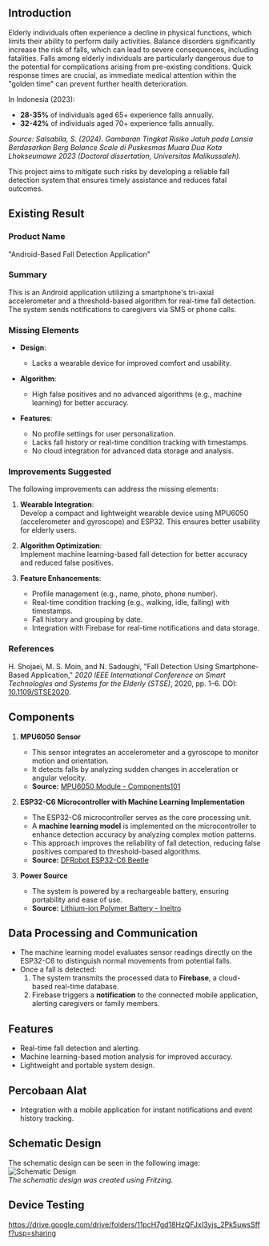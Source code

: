## Introduction
Elderly individuals often experience a decline in physical functions, which limits their ability to perform daily activities. Balance disorders significantly increase the risk of falls, which can lead to severe consequences, including fatalities. Falls among elderly individuals are particularly dangerous due to the potential for complications arising from pre-existing conditions. Quick response times are crucial, as immediate medical attention within the "golden time" can prevent further health deterioration.

In Indonesia (2023):  
- **28-35%** of individuals aged 65+ experience falls annually.  
- **32-42%** of individuals aged 70+ experience falls annually.  

*Source: Salsabila, S. (2024). *Gambaran Tingkat Risiko Jatuh pada Lansia Berdasarkan Berg Balance Scale di Puskesmas Muara Dua Kota Lhokseumawe 2023* (Doctoral dissertation, Universitas Malikussaleh).*

This project aims to mitigate such risks by developing a reliable fall detection system that ensures timely assistance and reduces fatal outcomes.

## Existing Result

### Product Name
"Android-Based Fall Detection Application"

### Summary
This is an Android application utilizing a smartphone's tri-axial accelerometer and a threshold-based algorithm for real-time fall detection. The system sends notifications to caregivers via SMS or phone calls.

### Missing Elements
- **Design**:  
  - Lacks a wearable device for improved comfort and usability.  

- **Algorithm**:  
  - High false positives and no advanced algorithms (e.g., machine learning) for better accuracy.  

- **Features**:  
  - No profile settings for user personalization.  
  - Lacks fall history or real-time condition tracking with timestamps.  
  - No cloud integration for advanced data storage and analysis.

### Improvements Suggested
The following improvements can address the missing elements:
1. **Wearable Integration**:  
   Develop a compact and lightweight wearable device using MPU6050 (accelerometer and gyroscope) and ESP32. This ensures better usability for elderly users.
   
2. **Algorithm Optimization**:  
   Implement machine learning-based fall detection for better accuracy and reduced false positives.
   
3. **Feature Enhancements**:  
   - Profile management (e.g., name, photo, phone number).  
   - Real-time condition tracking (e.g., walking, idle, falling) with timestamps.  
   - Fall history and grouping by date.  
   - Integration with Firebase for real-time notifications and data storage.

### References
H. Shojaei, M. S. Moin, and N. Sadoughi, "Fall Detection Using Smartphone-Based Application," *2020 IEEE International Conference on Smart Technologies and Systems for the Elderly (STSE)*, 2020, pp. 1–6. DOI: [10.1109/STSE2020](https://doi.org/10.1109/STSE2020).

## Components
1. **MPU6050 Sensor**  
   - This sensor integrates an accelerometer and a gyroscope to monitor motion and orientation.  
   - It detects falls by analyzing sudden changes in acceleration or angular velocity.  
   - **Source:** [MPU6050 Module - Components101](https://components101.com/sensors/mpu6050-module)

2. **ESP32-C6 Microcontroller with Machine Learning Implementation**  
   - The ESP32-C6 microcontroller serves as the core processing unit.  
   - A **machine learning model** is implemented on the microcontroller to enhance detection accuracy by analyzing complex motion patterns.  
   - This approach improves the reliability of fall detection, reducing false positives compared to threshold-based algorithms.  
   - **Source:** [DFRobot ESP32-C6 Beetle](https://wiki.dfrobot.com/SKU_DFR1117_Beetle_ESP32_C6)

3. **Power Source**  
   - The system is powered by a rechargeable battery, ensuring portability and ease of use.
   - **Source:** [Lithium-ion Polymer Battery - Ineltro](https://www.ineltro.ch/media/downloads/SAAItem/45/45958/2b4fb0d5-bfc7-4a45-8c2f-592265c6810f.pdf)
     
## Data Processing and Communication
- The machine learning model evaluates sensor readings directly on the ESP32-C6 to distinguish normal movements from potential falls.  
- Once a fall is detected:  
  1. The system transmits the processed data to **Firebase**, a cloud-based real-time database.  
  2. Firebase triggers a **notification** to the connected mobile application, alerting caregivers or family members.  

## Features
- Real-time fall detection and alerting.  
- Machine learning-based motion analysis for improved accuracy.  
- Lightweight and portable system design.  

## Percobaan Alat
- Integration with a mobile application for instant notifications and event history tracking.  

## Schematic Design 
The schematic design can be seen in the following image:  
![Schematic Design](https://github.com/user-attachments/assets/1dbe3850-54cb-4323-8a48-089a111acfec)  
*The schematic design was created using Fritzing.*

## Device Testing
https://drive.google.com/drive/folders/11pcH7gd18HzQFJxI3yjs_2Pk5uwsSfff?usp=sharing
